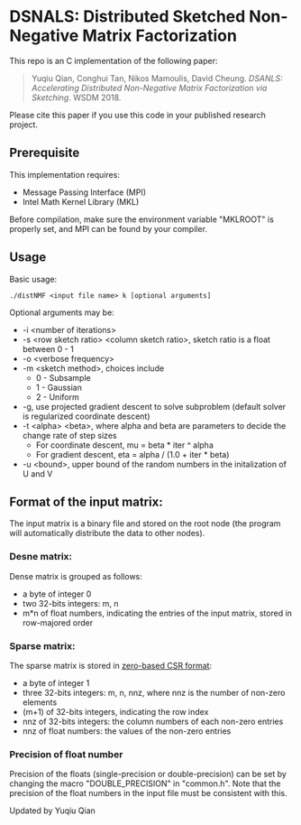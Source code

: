 # DSNALS: Distributed Sketched Non-Negative Matrix Factorization

This repo is an C implementation of the following paper:

> Yuqiu Qian, Conghui Tan, Nikos Mamoulis, David Cheung. *DSANLS: Accelerating Distributed Non-Negative Matrix
Factorization via Sketching*. WSDM 2018.

Please cite this paper if you use this code in your published research project.

## Prerequisite
This implementation requires:
- Message Passing Interface (MPI)
- Intel Math Kernel Library (MKL)

Before compilation, make sure the environment variable "MKLROOT" is properly set, and MPI can be found by your compiler.


## Usage

Basic usage:
```
./distNMF <input file name> k [optional arguments]
```

Optional arguments may be:
- -i \<number of iterations>
- -s \<row sketch ratio> \<column sketch ratio>, sketch ratio is a float between 0 - 1
- -o \<verbose frequency>
- -m \<sketch method>, choices include
  - 0 - Subsample
  - 1 - Gaussian
  - 2 - Uniform
- -g, use projected gradient descent to solve subproblem (default solver is regularized coordinate descent)
- -t \<alpha> \<beta>, where alpha and beta are parameters to decide the change rate of step sizes
  - For coordinate descent, mu = beta * iter ^ alpha
  - For gradient descent, eta = alpha / (1.0 + iter * beta)
- -u \<bound>, upper bound of the random numbers in the initalization of U and V


## Format of the input matrix:
The input matrix is a binary file and stored on the root node (the program will automatically distribute the data to other nodes).

### Desne matrix:
Dense matrix is grouped as follows:
- a byte of integer 0
- two 32-bits integers: m, n
- m\*n of float numbers, indicating the entries of the input matrix, stored in row-majored order

### Sparse matrix:
The sparse matrix is stored in [zero-based CSR format](https://software.intel.com/en-us/node/599835):
- a byte of integer 1
- three 32-bits integers: m, n, nnz, where nnz is the number of non-zero elements
- (m+1) of 32-bits integers, indicating the row index
- nnz of 32-bits integers: the column numbers of each non-zero entries
- nnz of float numbers: the values of the non-zero entries

### Precision of float number
Precision of the floats (single-precision or double-precision) can be set by changing the macro "DOUBLE_PRECISION" in "common.h". Note that the precision of the float numbers in the input file must be consistent with this.


Updated by Yuqiu Qian
